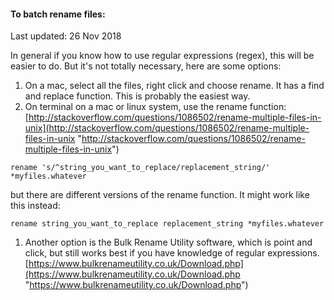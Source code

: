 #### To batch rename files:
Last updated: 26 Nov 2018

In general if you know how to use regular expressions (regex), this will be easier to do.  But it's not totally necessary, here are some options: 

1. On a mac, select all the files, right click and choose rename.  It has a find and replace function.  This is probably the easiest way.
2. On terminal on a mac or linux system, use the rename function:
	[http://stackoverflow.com/questions/1086502/rename-multiple-files-in-unix](http://stackoverflow.com/questions/1086502/rename-multiple-files-in-unix "http://stackoverflow.com/questions/1086502/rename-multiple-files-in-unix")
	
```
rename 's/^string_you_want_to_replace/replacement_string/' *myfiles.whatever
```
but there are different versions of the rename function.  It might work like this instead:

```
rename string_you_want_to_replace replacement_string *myfiles.whatever
```



1. Another option is the Bulk Rename Utility software, which is point and click, but still works best if you have knowledge of regular expressions. 
[https://www.bulkrenameutility.co.uk/Download.php](https://www.bulkrenameutility.co.uk/Download.php "https://www.bulkrenameutility.co.uk/Download.php")